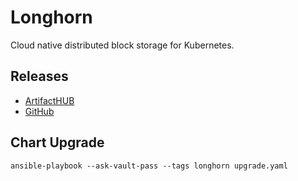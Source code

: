 # Longhorn

Cloud native distributed block storage for Kubernetes.

## Releases

- [ArtifactHUB](https://artifacthub.io/packages/helm/longhorn/longhorn)
- [GitHub](https://github.com/longhorn/longhorn/releases)

## Chart Upgrade

```shell
ansible-playbook --ask-vault-pass --tags longhorn upgrade.yaml
```
